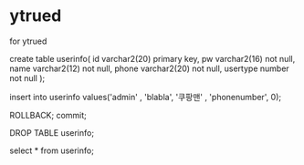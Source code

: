 # ytrued
for ytrued

create table userinfo(
    id varchar2(20) primary key,
    pw varchar2(16) not null,
    name varchar2(12) not null,
    phone varchar2(20) not null,
    usertype number not null
);

insert into userinfo values('admin' , 'blabla', '쿠팡맨' , 'phonenumber', 0);

ROLLBACK;
commit;

DROP TABLE userinfo;

select * from userinfo;


<Resource auth="Container" driverClassName="oracle.jdbc.OracleDriver" maxIdle="10" maxTotal="20" maxWaitMillis="-1" name="jdbc/myoracle" password="hong" type="javax.sql.DataSource" url="jdbc:oracle:thin:@127.0.0.1:1521:myoracle" username="ora_user"/>
      </Context>

